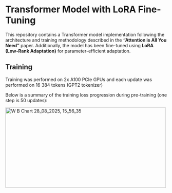 # Transformer Model with LoRA Fine-Tuning

This repository contains a Transformer model implementation following the architecture and training methodology described in the **“Attention is All You Need”** paper. Additionally, the model has been fine-tuned using **LoRA (Low-Rank Adaptation)** for parameter-efficient adaptation.

## Training
Training was performed on 2x A100 PCIe GPUs and each update was performed on  16 384 tokens (GPT2 tokenizer)

Below is a summary of the training loss progression during pre-training (one step is 50 updates):

<img width="500" height="250" alt="W B Chart 28_08_2025, 15_56_35" src="https://github.com/user-attachments/assets/c4003d5b-df87-4031-b101-b815fcb246b4" />
